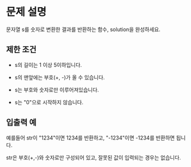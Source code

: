 <h1>문제 설명</h1>

문자열 s를 숫자로 변환한 결과를 반환하는 함수, solution을 완성하세요.

<h2>제한 조건</h2>

- s의 길이는 1 이상 5이하입니다.

- s의 맨앞에는 부호(+, -)가 올 수 있습니다.

- s는 부호와 숫자로만 이루어져있습니다.

- s는 "0"으로 시작하지 않습니다.

<h2>입출력 예</h2>

예를들어 str이 "1234"이면 1234를 반환하고, "-1234"이면 -1234를 반환하면 됩니다.

str은 부호(+,-)와 숫자로만 구성되어 있고, 잘못된 값이 입력되는 경우는 없습니다.
